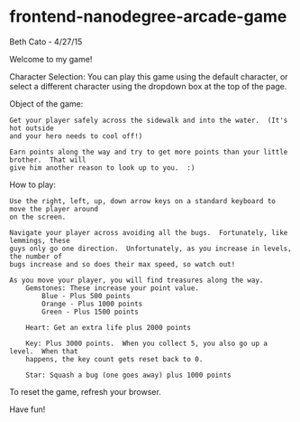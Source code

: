 frontend-nanodegree-arcade-game
===============================
Beth Cato - 4/27/15

Welcome to my game!

Character Selection:
	You can play this game using the default character, or select a different character using the dropdown box at the top of the page.


Object of the game:

	Get your player safely across the sidewalk and into the water.  (It's hot outside
	and your hero needs to cool off!)

	Earn points along the way and try to get more points than your little brother.  That will
	give him another reason to look up to you.  :)

How to play:

	Use the right, left, up, down arrow keys on a standard keyboard to move the player around 
	on the screen.

	Navigate your player across avoiding all the bugs.  Fortunately, like lemmings, these 
	guys only go one direction.  Unfortunately, as you increase in levels, the number of 
	bugs increase and so does their max speed, so watch out!

	As you move your player, you will find treasures along the way.
		Gemstones: These increase your point value.
			Blue - Plus 500 points
			Orange - Plus 1000 points
			Green - Plus 1500 points
		
		Heart: Get an extra life plus 2000 points
		
		Key: Plus 3000 points.  When you collect 5, you also go up a level.  When that 
		happens, the key count gets reset back to 0.
		
		Star: Squash a bug (one goes away) plus 1000 points

To reset the game, refresh your browser.

Have fun!





